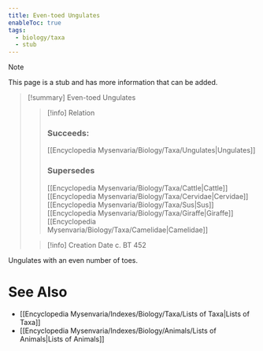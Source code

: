 ```yaml
---
title: Even-toed Ungulates
enableToc: true
tags:
  - biology/taxa
  - stub
---
```


> [!note]
> This page is a stub and has more information that can be added.

> [!summary] Even-toed Ungulates
> > [!info] Relation
> > ### Succeeds:
> > [[Encyclopedia Mysenvaria/Biology/Taxa/Ungulates|Ungulates]]
> > ### Supersedes 
> > [[Encyclopedia Mysenvaria/Biology/Taxa/Cattle|Cattle]]
> > [[Encyclopedia Mysenvaria/Biology/Taxa/Cervidae|Cervidae]]
> > [[Encyclopedia Mysenvaria/Biology/Taxa/Sus|Sus]]
> > [[Encyclopedia Mysenvaria/Biology/Taxa/Giraffe|Giraffe]]
> > [[Encyclopedia Mysenvaria/Biology/Taxa/Camelidae|Camelidae]]
>
> > [!info] Creation Date
> > c. BT 452

Ungulates with an even number of toes.

# See Also
- [[Encyclopedia Mysenvaria/Indexes/Biology/Taxa/Lists of Taxa|Lists of Taxa]]
- [[Encyclopedia Mysenvaria/Indexes/Biology/Animals/Lists of Animals|Lists of Animals]]
